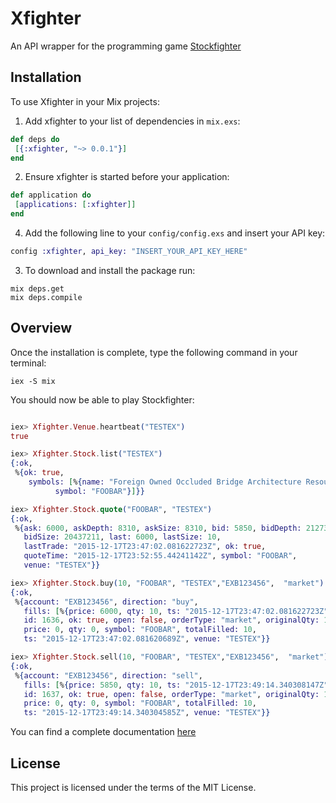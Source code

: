 # Xfighter

An API wrapper for the programming game [Stockfighter](https://starfighter.readme.io/docs)

## Installation

To use Xfighter in your Mix projects:

  1. Add xfighter to your list of dependencies in `mix.exs`:

  ```elixir
  def deps do
   [{:xfighter, "~> 0.0.1"}]
  end
  ```

  2. Ensure xfighter is started before your application:

  ```elixir
  def application do
   [applications: [:xfighter]]
  end
  ```

  4. Add the following line to your `config/config.exs` and insert your API key:

  ```elixir
  config :xfighter, api_key: "INSERT_YOUR_API_KEY_HERE"
  ```

  3. To download and install the package run:

  ```
  mix deps.get
  mix deps.compile
  ```

## Overview

Once the installation is complete, type the following command in your terminal:

```
iex -S mix
```
	
You should now be able to play Stockfighter:

```elixir

iex> Xfighter.Venue.heartbeat("TESTEX")
true

iex> Xfighter.Stock.list("TESTEX")
{:ok,
 %{ok: true,
    symbols: [%{name: "Foreign Owned Occluded Bridge Architecture Resources",
          symbol: "FOOBAR"}]}}

iex> Xfighter.Stock.quote("FOOBAR", "TESTEX")
{:ok,
 %{ask: 6000, askDepth: 8310, askSize: 8310, bid: 5850, bidDepth: 21273447,
   bidSize: 20437211, last: 6000, lastSize: 10,
   lastTrade: "2015-12-17T23:47:02.081622723Z", ok: true,
   quoteTime: "2015-12-17T23:52:55.44241142Z", symbol: "FOOBAR",
   venue: "TESTEX"}}

iex> Xfighter.Stock.buy(10, "FOOBAR", "TESTEX","EXB123456",  "market")
{:ok,
 %{account: "EXB123456", direction: "buy",
   fills: [%{price: 6000, qty: 10, ts: "2015-12-17T23:47:02.081622723Z"}],
   id: 1636, ok: true, open: false, orderType: "market", originalQty: 10,
   price: 0, qty: 0, symbol: "FOOBAR", totalFilled: 10,
   ts: "2015-12-17T23:47:02.081620689Z", venue: "TESTEX"}}

iex> Xfighter.Stock.sell(10, "FOOBAR", "TESTEX","EXB123456",  "market")
{:ok,
 %{account: "EXB123456", direction: "sell",
   fills: [%{price: 5850, qty: 10, ts: "2015-12-17T23:49:14.340308147Z"}],
   id: 1637, ok: true, open: false, orderType: "market", originalQty: 10,
   price: 0, qty: 0, symbol: "FOOBAR", totalFilled: 10,
   ts: "2015-12-17T23:49:14.340304585Z", venue: "TESTEX"}}
```

You can find a complete documentation [here](http://hexdocs.pm/xfighter)

## License

This project is licensed under the terms of the MIT License.
